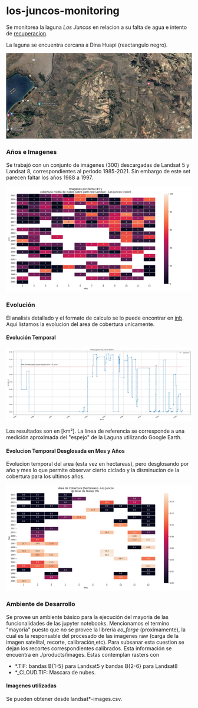 # los-juncos-monitoring

Se monitorea la laguna *Los Juncos* en relacion a su falta de agua e intento de [recuperacion](https://www.bariloche2000.com/noticias/leer/los-amantes-de-las-aves-que-buscan-recuperar-una-laguna-que-ya-no-tiene-agua/134757).

La laguna se encuentra cercana a Dina Huapi (reactangulo negro).


![los-juncos-perspectiva](./data/los-juncos-perspective.png)


### Años e Imagenes

Se trabajó con un conjunto de imágenes (300) descargadas de Landsat 5 y Landsat 8, correspondientes al periodo 1985-2021.
Sin embargo de este set parecen faltar los años 1988 a 1997.

![años-imagenes](./products/images-by-year.jpg)


### Evolución

El analisis detallado y el formato de calculo se lo puede encontrar en [jnb](./Los-Juncos-MOnitoring.ipynb). Aqui
listamos la evolucion del area de cobertura unicamente.

#### Evolución Temporal

![area-km](./products/area-laguna-los-juncos.jpg)

Los resultados son en [km²]. La linea de referencia se corresponde a una medición aproximada del "espejo" de la Laguna utilizando Google Earth.

#### Evolucion Temporal Desglosada en Mes y Años

Evolucion temporal del area (esta vez en hectareas), pero desglosando por año y mes lo que permite observar cierto ciclado y la disminucion de la cobertura para los ultimos años.

![area-desglosada](./products/area-laguna-los-juncos-hectareas-evolucion-mes.jpg)


### Ambiente de Desarrollo

Se provee un ambiente básico para la ejecución del mayoria de las funcionalidades 
de las jupyter notebooks. Mencionamos el termino "mayoria" puesto que no se
provee la libreria *eo_forge* (proximamente), la cual es la responsable del
procesado de las imagenes raw (carga de la imagen satelital, recorte, calibración,etc).
Para subsanar esta cuestion se dejan los recortes correspondientes calibrados.
Esta información se encuentra en ./products/images.
Estas contemplan rasters con
- *.TIF: bandas B{1-5} para Landsat5 y bandas B{2-6} para Landsat8
- *_CLOUD.TIF: Mascara de nubes.  

#### Imagenes utilizadas

Se pueden obtener desde landsat*-images.csv.